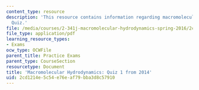 ```yaml
---
content_type: resource
description: 'This resource contains information regarding macromolecular hydrodynamics:
  Quiz.'
file: /media/courses/2-341j-macromolecular-hydrodynamics-spring-2016/2cd1214e5c54e76eaf79bba3d8c57910_MIT2_341JS16_2014Quiz1.pdf
file_type: application/pdf
learning_resource_types:
- Exams
ocw_type: OCWFile
parent_title: Practice Exams
parent_type: CourseSection
resourcetype: Document
title: 'Macromolecular Hydrodynamics: Quiz 1 from 2014'
uid: 2cd1214e-5c54-e76e-af79-bba3d8c57910
---
```


